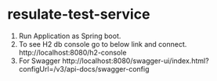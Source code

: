 # resulate-test-service

1. Run Application as Spring boot.
2. To see H2 db console go to below link and connect.
  http://localhost:8080/h2-console
3. For Swagger http://localhost:8080/swagger-ui/index.html?configUrl=/v3/api-docs/swagger-config
